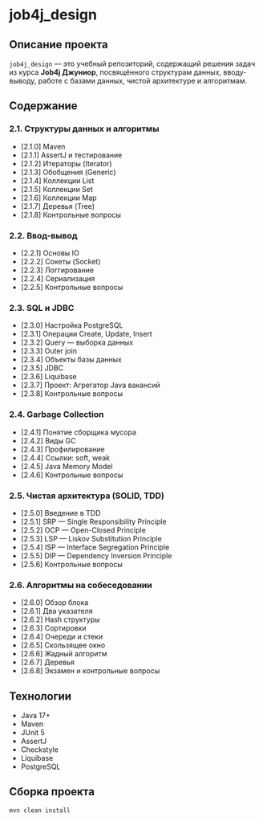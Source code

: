 # job4j_design

## Описание проекта

`job4j_design` — это учебный репозиторий, содержащий решения задач из курса **Job4j Джуниор**, посвящённого структурам данных, вводу-выводу, работе с базами данных, чистой архитектуре и алгоритмам.

## Содержание

### 2.1. Структуры данных и алгоритмы

- [2.1.0] Maven
- [2.1.1] AssertJ и тестирование
- [2.1.2] Итераторы (Iterator)
- [2.1.3] Обобщения (Generic)
- [2.1.4] Коллекции List
- [2.1.5] Коллекции Set
- [2.1.6] Коллекции Map
- [2.1.7] Деревья (Tree)
- [2.1.8] Контрольные вопросы

### 2.2. Ввод-вывод

- [2.2.1] Основы IO
- [2.2.2] Сокеты (Socket)
- [2.2.3] Логгирование
- [2.2.4] Сериализация
- [2.2.5] Контрольные вопросы

### 2.3. SQL и JDBC

- [2.3.0] Настройка PostgreSQL
- [2.3.1] Операции Create, Update, Insert
- [2.3.2] Query — выборка данных
- [2.3.3] Outer join
- [2.3.4] Объекты базы данных
- [2.3.5] JDBC
- [2.3.6] Liquibase
- [2.3.7] Проект: Агрегатор Java вакансий
- [2.3.8] Контрольные вопросы

### 2.4. Garbage Collection

- [2.4.1] Понятие сборщика мусора
- [2.4.2] Виды GC
- [2.4.3] Профилирование
- [2.4.4] Ссылки: soft, weak
- [2.4.5] Java Memory Model
- [2.4.6] Контрольные вопросы

### 2.5. Чистая архитектура (SOLID, TDD)

- [2.5.0] Введение в TDD
- [2.5.1] SRP — Single Responsibility Principle
- [2.5.2] OCP — Open-Closed Principle
- [2.5.3] LSP — Liskov Substitution Principle
- [2.5.4] ISP — Interface Segregation Principle
- [2.5.5] DIP — Dependency Inversion Principle
- [2.5.6] Контрольные вопросы

### 2.6. Алгоритмы на собеседовании

- [2.6.0] Обзор блока
- [2.6.1] Два указателя
- [2.6.2] Hash структуры
- [2.6.3] Сортировки
- [2.6.4] Очереди и стеки
- [2.6.5] Скользящее окно
- [2.6.6] Жадный алгоритм
- [2.6.7] Деревья
- [2.6.8] Экзамен и контрольные вопросы

## Технологии

- Java 17+
- Maven
- JUnit 5
- AssertJ
- Checkstyle
- Liquibase
- PostgreSQL

## Сборка проекта

```bash
mvn clean install
